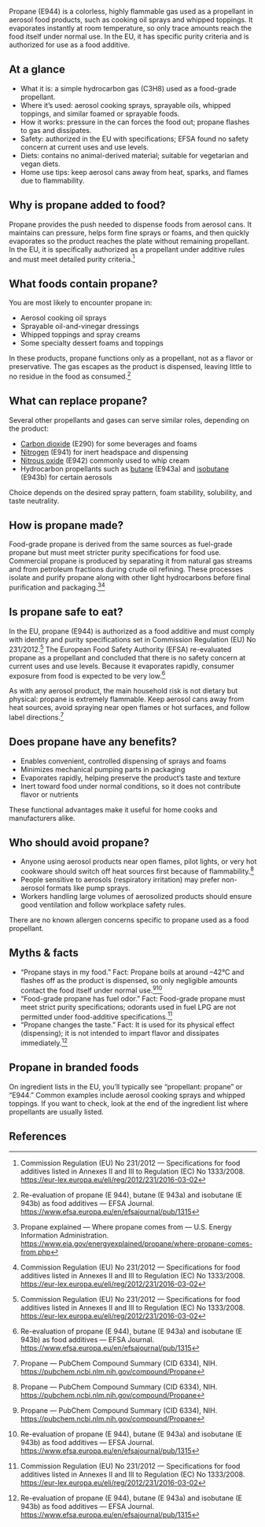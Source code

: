 Propane (E944) is a colorless, highly flammable gas used as a propellant in aerosol food products, such as cooking oil sprays and whipped toppings. It evaporates instantly at room temperature, so only trace amounts reach the food itself under normal use. In the EU, it has specific purity criteria and is authorized for use as a food additive.

<!--more-->

## At a glance
- What it is: a simple hydrocarbon gas (C3H8) used as a food-grade propellant.
- Where it’s used: aerosol cooking sprays, sprayable oils, whipped toppings, and similar foamed or sprayable foods.
- How it works: pressure in the can forces the food out; propane flashes to gas and dissipates.
- Safety: authorized in the EU with specifications; EFSA found no safety concern at current uses and use levels.
- Diets: contains no animal-derived material; suitable for vegetarian and vegan diets.
- Home use tips: keep aerosol cans away from heat, sparks, and flames due to flammability.

## Why is propane added to food?
Propane provides the push needed to dispense foods from aerosol cans. It maintains can pressure, helps form fine sprays or foams, and then quickly evaporates so the product reaches the plate without remaining propellant. In the EU, it is specifically authorized as a propellant under additive rules and must meet detailed purity criteria.[^1]

## What foods contain propane?
You are most likely to encounter propane in:
- Aerosol cooking oil sprays
- Sprayable oil-and-vinegar dressings
- Whipped toppings and spray creams
- Some specialty dessert foams and toppings

In these products, propane functions only as a propellant, not as a flavor or preservative. The gas escapes as the product is dispensed, leaving little to no residue in the food as consumed.[^2]

## What can replace propane?
Several other propellants and gases can serve similar roles, depending on the product:
- [Carbon dioxide](/e290-carbon-dioxide) (E290) for some beverages and foams
- [Nitrogen](/e941-nitrogen) (E941) for inert headspace and dispensing
- [Nitrous oxide](/e942-nitrous-oxide) (E942) commonly used to whip cream
- Hydrocarbon propellants such as [butane](/e943a-butane) (E943a) and [isobutane](/e943b-isobutane) (E943b) for certain aerosols

Choice depends on the desired spray pattern, foam stability, solubility, and taste neutrality.

## How is propane made?
Food-grade propane is derived from the same sources as fuel-grade propane but must meet stricter purity specifications for food use. Commercial propane is produced by separating it from natural gas streams and from petroleum fractions during crude oil refining. These processes isolate and purify propane along with other light hydrocarbons before final purification and packaging.[^3][^1]

## Is propane safe to eat?
In the EU, propane (E944) is authorized as a food additive and must comply with identity and purity specifications set in Commission Regulation (EU) No 231/2012.[^1] The European Food Safety Authority (EFSA) re-evaluated propane as a propellant and concluded that there is no safety concern at current uses and use levels. Because it evaporates rapidly, consumer exposure from food is expected to be very low.[^2]

As with any aerosol product, the main household risk is not dietary but physical: propane is extremely flammable. Keep aerosol cans away from heat sources, avoid spraying near open flames or hot surfaces, and follow label directions.[^4]

## Does propane have any benefits?
- Enables convenient, controlled dispensing of sprays and foams
- Minimizes mechanical pumping parts in packaging
- Evaporates rapidly, helping preserve the product’s taste and texture
- Inert toward food under normal conditions, so it does not contribute flavor or nutrients

These functional advantages make it useful for home cooks and manufacturers alike.

## Who should avoid propane?
- Anyone using aerosol products near open flames, pilot lights, or very hot cookware should switch off heat sources first because of flammability.[^4]
- People sensitive to aerosols (respiratory irritation) may prefer non-aerosol formats like pump sprays.
- Workers handling large volumes of aerosolized products should ensure good ventilation and follow workplace safety rules.

There are no known allergen concerns specific to propane used as a food propellant.

## Myths & facts
- “Propane stays in my food.” Fact: Propane boils at around –42°C and flashes off as the product is dispensed, so only negligible amounts contact the food itself under normal use.[^4][^2]
- “Food-grade propane has fuel odor.” Fact: Food-grade propane must meet strict purity specifications; odorants used in fuel LPG are not permitted under food-additive specifications.[^1]
- “Propane changes the taste.” Fact: It is used for its physical effect (dispensing); it is not intended to impart flavor and dissipates immediately.[^2]

## Propane in branded foods
On ingredient lists in the EU, you’ll typically see “propellant: propane” or “E944.” Common examples include aerosol cooking sprays and whipped toppings. If you want to check, look at the end of the ingredient list where propellants are usually listed.

## References
[^1]: Commission Regulation (EU) No 231/2012 — Specifications for food additives listed in Annexes II and III to Regulation (EC) No 1333/2008. https://eur-lex.europa.eu/eli/reg/2012/231/2016-03-02
[^2]: Re-evaluation of propane (E 944), butane (E 943a) and isobutane (E 943b) as food additives — EFSA Journal. https://www.efsa.europa.eu/en/efsajournal/pub/1315
[^3]: Propane explained — Where propane comes from — U.S. Energy Information Administration. https://www.eia.gov/energyexplained/propane/where-propane-comes-from.php
[^4]: Propane — PubChem Compound Summary (CID 6334), NIH. https://pubchem.ncbi.nlm.nih.gov/compound/Propane
